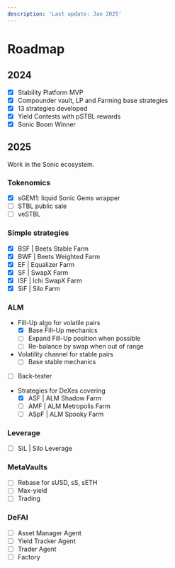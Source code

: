 ```yaml
---
description: 'Last update: Jan 2025'
---
```


# Roadmap

## 2024

* [x] Stability Platform MVP
* [x] Compounder vault, LP and Farming base strategies
* [x] 13 strategies developed
* [x] Yield Contests with pSTBL rewards
* [x] Sonic Boom Winner

## 2025

Work in the Sonic ecosystem.

### Tokenomics

* [x] sGEM1: liquid Sonic Gems wrapper
* [ ] STBL public sale
* [ ] veSTBL

### Simple strategies

* [x] BSF | Beets Stable Farm
* [x] BWF | Beets Weighted Farm
* [x] EF | Equalizer Farm
* [x] SF | SwapX Farm
* [x] ISF | Ichi SwapX Farm
* [x] SiF | Silo Farm

### ALM

* Fill-Up algo for volatile pairs
  * [x] Base Fill-Up mechanics
  * [ ] Expand Fill-Up position when possible
  * [ ] Re-balance by swap when out of range
* Volatility channel for stable pairs
  * [ ] Base stable mechanics
* [ ] Back-tester
* Strategies for DeXes covering
  * [x] ASF | ALM Shadow Farm
  * [ ] AMF | ALM Metropolis Farm
  * [ ] ASpF | ALM Spooky Farm

### Leverage

* [ ] SiL | Silo Leverage

### MetaVaults

* [ ] Rebase for sUSD, sS, sETH
* [ ] Max-yield
* [ ] Trading

### DeFAI

* [ ] Asset Manager Agent
* [ ] Yield Tracker Agent
* [ ] Trader Agent
* [ ] Factory

